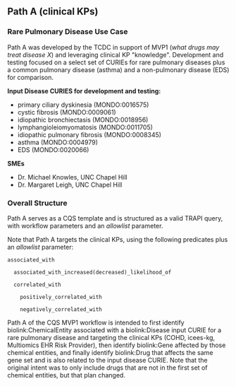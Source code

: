 ## Path A (clinical KPs)

### Rare Pulmonary Disease Use Case

Path A was developed by the TCDC in support of MVP1 (_what drugs may treat disease X_) and leveraging clinical KP "knowledge". Development and testing focused on a select set of CURIEs for rare pulmonary diseases plus a common pulmonary disease (asthma) and a non-pulmonary disease (EDS) for comparison. 

**Input Disease CURIES for development and testing:**

- primary ciliary dyskinesia (MONDO:0016575)
- cystic fibrosis (MONDO:0009061)
- idiopathic bronchiectasis (MONDO:0018956)
- lymphangioleiomyomatosis (MONDO:0011705)
- idiopathic pulmonary fibrosis (MONDO:0008345)
- asthma (MONDO:0004979)
- EDS (MONDO:0020066)

**SMEs**

- Dr. Michael Knowles, UNC Chapel Hill
- Dr. Margaret Leigh, UNC Chapel Hill

### Overall Structure

Path A serves as a CQS template and is structured as a valid TRAPI query, with workflow parameters and an _allowlist_ parameter. 

Note that Path A targets the clinical KPs, using the following predicates plus an _allowlist_ parameter:

    associated_with
    
      associated_with_increased(decreased)_likelihood_of

      correlated_with

        positively_correlated_with

        negatively_correlated_with

Path A of the CQS MVP1 workflow is intended to first identify biolink:ChemicalEntity associated with a biolink:Disease input CURIE for a rare pulmonary disease and targeting the clinical KPs (COHD, icees-kg, Multiomics EHR Risk Provider), then identify biolink:Gene affected by those chemical entities, and finally identify biolink:Drug that affects the same gene set and is also related to the input disease CURIE. Note that the original intent was to only include drugs that are not in the first set of chemical entities, but that plan changed.
